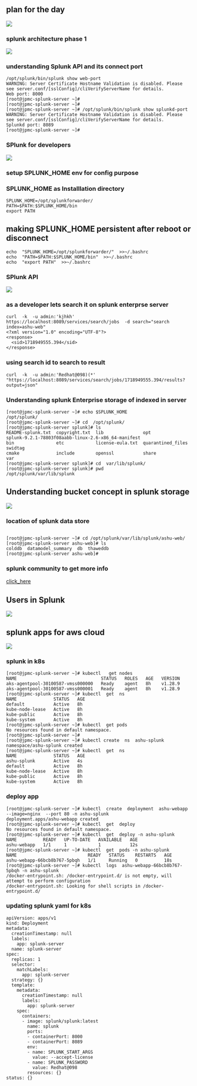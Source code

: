 ## plan for the day 
<img src="plan.png">


### splunk architecture phase 1

<img src="phase1.png">

### understanding Splunk API and its connect port

```
/opt/splunk/bin/splunk show web-port
WARNING: Server Certificate Hostname Validation is disabled. Please see server.conf/[sslConfig]/cliVerifyServerName for details.
Web port: 8000
[root@jpmc-splunk-server ~]# 
[root@jpmc-splunk-server ~]# 
[root@jpmc-splunk-server ~]# /opt/splunk/bin/splunk show splunkd-port
WARNING: Server Certificate Hostname Validation is disabled. Please see server.conf/[sslConfig]/cliVerifyServerName for details.
Splunkd port: 8089
[root@jpmc-splunk-server ~]# 

```

### SPlunk for developers

<img src="splunkdev.png">


### setup SPLUNK_HOME env for config purpose 

### SPLUNK_HOME as Installlation directory 

```
SPLUNK_HOME=/opt/splunkforwarder/
PATH=$PATH:$SPLUNK_HOME/bin
export PATH
```

## making SPLUNK_HOME persistent after reboot or disconnect

```
echo  "SPLUNK_HOME=/opt/splunkforwarder/"  >>~/.bashrc
echo  "PATH=$PATH:$SPLUNK_HOME/bin"  >>~/.bashrc 
echo  "export PATH"  >>~/.bashrc 
```

### SPlunk API 

<img src="api1.png">

### as a developer lets search it on splunk enterprse server 

```
curl  -k  -u admin:'kjhkh'   https://localhost:8089/services/search/jobs  -d search="search index=ashu-web"
<?xml version="1.0" encoding="UTF-8"?>
<response>
  <sid>1718949555.394</sid>
</response>

```

### using search id to search to result 

```
curl  -k  -u admin:'Redhat@098)(*'   "https://localhost:8089/services/search/jobs/1718949555.394/results?output=json"
```

### Understanding splunk Enterprise storage of indexed in server

```
[root@jpmc-splunk-server ~]# echo $SPLUNK_HOME
/opt/splunk/
[root@jpmc-splunk-server ~]# cd  /opt/splunk/
[root@jpmc-splunk-server splunk]# ls
README-splunk.txt  copyright.txt  lib               opt                splunk-9.2.1-78803f08aabb-linux-2.6-x86_64-manifest
bin                etc            license-eula.txt  quarantined_files  swidtag
cmake              include        openssl           share              var
[root@jpmc-splunk-server splunk]# cd  var/lib/splunk/
[root@jpmc-splunk-server splunk]# pwd
/opt/splunk/var/lib/splunk

```

## Understanding bucket concept in splunk storage 

<img src="bucket.png">

### location of splunk data store

```
 
[root@jpmc-splunk-server ~]# cd /opt/splunk/var/lib/splunk/ashu-web/
[root@jpmc-splunk-server ashu-web]# ls
colddb  datamodel_summary  db  thaweddb
[root@jpmc-splunk-server ashu-web]# 
```

### splunk community to get more info 

[click_here](https://community.splunk.com/)


## Users in Splunk 

<img src="users.png">

## splunk apps for aws cloud 

<img src="apps.png">

### splunk in k8s 

```
[root@jpmc-splunk-server ~]# kubectl   get nodes
NAME                                STATUS   ROLES   AGE   VERSION
aks-agentpool-30100587-vmss000000   Ready    agent   8h    v1.28.9
aks-agentpool-30100587-vmss000001   Ready    agent   8h    v1.28.9
[root@jpmc-splunk-server ~]# kubectl  get  ns
NAME              STATUS   AGE
default           Active   8h
kube-node-lease   Active   8h
kube-public       Active   8h
kube-system       Active   8h
[root@jpmc-splunk-server ~]# kubectl  get pods
No resources found in default namespace.
[root@jpmc-splunk-server ~]# 
[root@jpmc-splunk-server ~]# kubectl create  ns  ashu-splunk 
namespace/ashu-splunk created
[root@jpmc-splunk-server ~]# kubectl  get  ns
NAME              STATUS   AGE
ashu-splunk       Active   4s
default           Active   8h
kube-node-lease   Active   8h
kube-public       Active   8h
kube-system       Active   8h

```

### deploy app

```
[root@jpmc-splunk-server ~]# kubectl  create  deployment  ashu-webapp --image=nginx  --port 80 -n ashu-splunk
deployment.apps/ashu-webapp created
[root@jpmc-splunk-server ~]# kubectl  get  deploy
No resources found in default namespace.
[root@jpmc-splunk-server ~]# kubectl  get  deploy -n ashu-splunk 
NAME          READY   UP-TO-DATE   AVAILABLE   AGE
ashu-webapp   1/1     1            1           12s
[root@jpmc-splunk-server ~]# kubectl  get  pods -n ashu-splunk 
NAME                           READY   STATUS    RESTARTS   AGE
ashu-webapp-66bcb8b767-5pbqh   1/1     Running   0          18s
[root@jpmc-splunk-server ~]# kubectl  logs  ashu-webapp-66bcb8b767-5pbqh -n ashu-splunk 
/docker-entrypoint.sh: /docker-entrypoint.d/ is not empty, will attempt to perform configuration
/docker-entrypoint.sh: Looking for shell scripts in /docker-entrypoint.d/

```

### updating splunk yaml for k8s

```
apiVersion: apps/v1
kind: Deployment
metadata:
  creationTimestamp: null
  labels:
    app: splunk-server
  name: splunk-server
spec:
  replicas: 1
  selector:
    matchLabels:
      app: splunk-server
  strategy: {}
  template:
    metadata:
      creationTimestamp: null
      labels:
        app: splunk-server
    spec:
      containers:
      - image: splunk/splunk:latest
        name: splunk
        ports:
        - containerPort: 8000
        - containerPort: 8089
        env: 
        - name: SPLUNK_START_ARGS
          value: --accept-license
        - name: SPLUNK_PASSWORD
          value: Redhat@098
        resources: {}
status: {}

```



